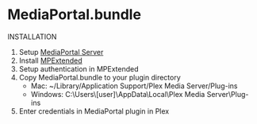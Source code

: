 MediaPortal.bundle
==================

INSTALLATION

1. Setup <a href="http://www.team-mediaportal.com/">MediaPortal Server</a>
2. Install <a href="http://wiki.team-mediaportal.com/1_MEDIAPORTAL_1/17_Extensions/Remote_Access/MPExtended">MPExtended</a>
3. Setup authentication in MPExtended
4. Copy MediaPortal.bundle to your plugin directory
    * Mac: ~/Library/Application Support/Plex Media Server/Plug-ins
    * Windows: C:\Users\\[user]\AppData\Local\Plex Media Server\Plug-ins
5. Enter credentials in MediaPortal plugin in Plex
